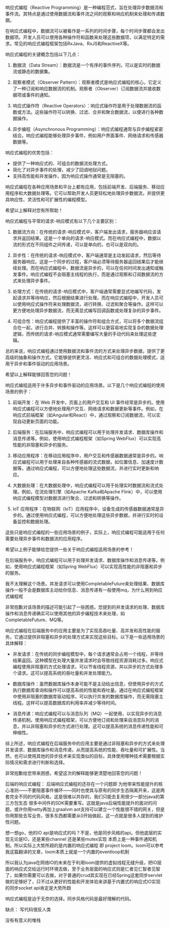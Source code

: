 
响应式编程（Reactive Programming）是一种编程范式，旨在处理异步数据流和事件流。其特点是通过使用数据流和事件流之间的观察和响应机制来处理和传递数据。

在响应式编程中，数据流可以被看作是一系列的时间步骤，每个时间步骤都会发出数据项。开发人员可以使用各种操作符和函数来处理这些数据项，以满足特定的需求。常见的响应式编程框架包括RxJava、RxJS和ReactiveX等。

响应式编程的关键概念包括以下几点：

1. 数据流（Data Stream）：数据流是一个有序的事件序列，可以是实时的数据流或静态的数据集。

2. 观察者模式（Observer Pattern）：观察者模式是响应式编程的核心，它定义了一种订阅和响应数据流的机制。观察者（Observer）订阅数据流并接收数据项或事件的通知。

3. 响应式操作符（Reactive Operators）：响应式操作符是用于处理数据流的函数或方法。这些操作符可以转换、过滤、合并和聚合数据流，以便进行各种数据操作。

4. 异步编程（Asynchronous Programming）：响应式编程通常与异步编程紧密结合。响应式编程能够处理异步事件，例如用户界面事件、网络请求和传感器数据等。

响应式编程的优势包括：
- 提供了一种响应式的、可组合的数据流处理方式。
- 简化了对异步事件的处理，减少了回调地狱问题。
- 支持高性能和并发操作，因为响应式操作通常是无阻塞的。

响应式编程在各种应用场景和平台上都有应用，包括前端开发、后端服务、移动应用程序和大数据处理等。它可以帮助开发人员更轻松地处理异步数据流，并提供更具响应性、灵活性和可扩展性的编程模型。

希望以上解释对您有所帮助！


响应式编程与平常的请求-响应模式有以下几个主要区别：

1. 数据流方向：在传统的请求-响应模式中，客户端发出请求，服务器响应该请求并返回结果。这是一个单向的请求-响应模式。而在响应式编程中，数据以流的形式在不同组件之间传递，可以是单向的，也可以是双向的。

2. 异步性：在传统的请求-响应模式中，客户端通常是主动发起请求，然后等待服务器响应。这是一个同步的过程，客户端必须等待服务器返回结果后才能继续处理。而在响应式编程中，数据流是异步的，可以在任何时间发出通知或触发事件。响应式编程不会阻塞主线程的执行，而是通过观察和订阅数据流的方式来处理异步事件。

3. 处理方式：在传统的请求-响应模式中，客户端通常需要显式地编写代码，发起请求并等待响应，然后根据结果进行处理。而在响应式编程中，开发人员可以使用响应式操作符来处理数据流，进行转换、过滤和聚合等操作。这样可以更方便地处理异步数据流，而无需显式编写回调函数或处理复杂的异步事件。

4. 可组合性：响应式编程提供了丰富的操作符和组合方式，可以将多个数据流组合在一起，进行合并、转换和操作等。这样可以更容易地实现复杂的数据处理逻辑，而传统的请求-响应模式通常需要编写大量的手动代码来处理这些逻辑。

总的来说，响应式编程通过使用数据流和事件流的方式来处理异步数据，提供了更高级的抽象和操作方式。它能够提供更灵活、响应式和可组合的数据处理模式，适用于异步和事件驱动的应用场景。

希望以上解释能够回答您的问题！



响应式编程适用于许多异步和事件驱动的应用场景。以下是几个响应式编程的使用场景的例子：

1. 前端开发：在 Web 开发中，页面上的用户交互和 UI 事件经常是异步的。使用响应式编程可以方便地处理用户交互、网络请求和数据更新等事件。例如，在响应式前端框架（如Angular和React）中，通过观察和订阅数据流，可以实现自动更新页面的功能。

2. 后端服务：在后端服务中，响应式编程可以用于处理并发请求、数据库操作和消息传递等。例如，使用响应式编程框架（如Spring WebFlux）可以实现高性能的非阻塞和异步的服务。

3. 移动应用程序：在移动应用程序中，用户交互和传感器数据通常是异步的。响应式编程可以用于处理来自各种传感器的流式数据，如位置信息、加速度计数据等。通过响应式编程，可以方便地处理这些数据流，并进行实时更新和响应。

4. 大数据处理：在大数据处理中，响应式编程可以用于处理实时数据流和流式处理。例如，在流处理引擎（如Apache Kafka和Apache Flink）中，可以使用响应式编程模型对数据流进行聚合、过滤和转换等操作。

5. IoT 应用程序：在物联网（IoT）应用程序中，设备生成的传感器数据通常是异步的。通过使用响应式编程，可以方便地处理这些异步数据，并进行实时的设备监控和数据处理。

这些只是响应式编程的一些应用场景的例子，实际上，响应式编程可能适用于任何需要处理异步事件和数据流的应用程序。

希望以上例子能够给您提供一些关于响应式编程适用场景的参考！



在后端服务中，响应式编程可以用于处理并发请求、数据库操作和消息传递等。例如，使用响应式编程框架（如Spring WebFlux）可以实现高性能的非阻塞和异步的服务。

我不太理解这个场景。并发请求可以使用CompletableFuture来处理结果、数据库操作一般不会是数据库主动给你信息、消息传递有一般使用mq，为什么用到响应式编程呢

非常抱歉对该场景的描述可能引起了一些困惑。您提到的并发请求的处理、数据库操作和消息传递确实可以使用其他的异步编程技术来处理，如CompletableFuture、MQ等。

响应式编程在后端服务中的应用主要是为了实现高吞吐量、高并发和高性能的服务。它通过提供非阻塞和异步的处理方式来实现这些目标。以下是一些适用场景的具体解释：

- 并发请求：在传统的同步编程模型中，每个请求通常会占用一个线程，并等待结果返回。这种模型在处理大量并发请求时会导致线程资源消耗过多。响应式编程使用非阻塞的方式处理请求，可以节省线程资源，并以异步的方式处理多个请求。这可以提高系统的吞吐量和并发处理能力。

- 数据库操作：虽然数据库操作本身可能不是主动给出信息，但使用异步的方式执行数据库查询和操作可以提高系统的性能和吞吐量。通过在响应式编程框架中使用非阻塞的数据库驱动程序，可以执行并发的数据库操作，而无需阻塞主线程。这样可以提高数据库的利用率并减少等待时间。

- 消息传递：响应式编程可以与消息队列（MQ）一起使用，以实现异步的消息传递机制。使用响应式编程框架，可以方便地订阅和处理来自消息队列的消息，并以非阻塞和异步的方式进行处理。这可以提高系统的消息传递性能和可伸缩性。

综上所述，响应式编程在后端服务中的应用主要是通过非阻塞和异步的方式来处理并发请求、数据库操作和消息传递，从而提高系统的性能、吞吐量和可扩展性。当然，也可以使用其他的异步技术来实现类似的目标，具体使用哪种技术需要根据实际情况和需求进行判断和选择。

非常抱歉给您带来困惑，希望这次的解释能够更清楚地回答您的问题！



后端的响应式编程：
后端响应式编程的还存在一个问题即 为他带来性能提升的核心准则——不要阻塞事件循环——同时也使其与原有的同步生态隔离开来，这是两套完全不同的代码风格，这是很难以共存的，我们只能去复用很少一部分java的第三方包生态 很多中间件的SDK需要重写。这就是java后端性能提升的面对的问题，或许你用netty再加上graalvm aot支持可以建立一个性能很不错的网关，但是你用那些去写业务，很多东西都需要从0开始做起，这一点就是很多人提到的维护性问题。

想一想go，他的IO api是响应式的吗？不是，他是同步风格的api。但他底层的实现无论是IO，还是某些channel 还是某些mutex实现 本质上是一种事件通知机制。所以实际上大势所趋的是内置的响应式编程 即 project loom。loom可以参考我这篇翻译的文章，loom本质上就是一个内置的eventloop机制

所以我认为java在网络IO的未来在于利用loom提供的虚拟线程无缝升级，把IO层面的响应式交给运行时环境去做，至于业务层面的响应式则是仁者见仁智者见智了，如果你需要可以去做，对于普通的crud其实现在已经Spring这套同步servlet做的足够好了，只不过从更好的性能和开发体验来讲基于内置式的响应式IO实现的同步socket api肯定是大势所趋

响应式编程是迫于无奈的选择。同步风格代码是最好理解的代码。

缺点：
写代码很反人类

没有有意义的堆栈

